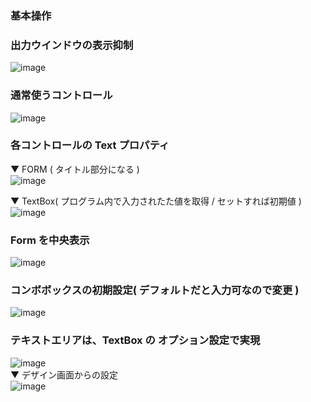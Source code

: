 ### 基本操作

### 出力ウインドウの表示抑制
![image](https://user-images.githubusercontent.com/1501327/177938063-96207ed0-9d0c-46a0-8d1f-b68775abf528.png)

### 通常使うコントロール
![image](https://user-images.githubusercontent.com/1501327/177938470-a80c7d64-8ae8-4777-8d7a-d73cde3c0fa3.png)

### 各コントロールの Text プロパティ
▼ FORM ( タイトル部分になる )\
![image](https://user-images.githubusercontent.com/1501327/177938873-dd8f78a6-c48c-40d9-ac05-80dfe012ddb1.png)

▼ TextBox( プログラム内で入力されたた値を取得 / セットすれば初期値 )\
![image](https://user-images.githubusercontent.com/1501327/177939277-386260af-6629-4bda-9c0c-3c2a5a19f905.png)

### Form を中央表示
![image](https://user-images.githubusercontent.com/1501327/177939829-1c7d0e96-cebf-467f-bdf2-fffca1fa6cdd.png)

### コンボボックスの初期設定( デフォルトだと入力可なので変更 )
![image](https://user-images.githubusercontent.com/1501327/177940145-92c7ac7c-dcc7-42af-b7f9-fb34acc57b3e.png)

### テキストエリアは、TextBox の オプション設定で実現
![image](https://user-images.githubusercontent.com/1501327/177940543-3c50aa5d-74f8-40be-a746-5efc4c3e7728.png)\
▼ デザイン画面からの設定\
![image](https://user-images.githubusercontent.com/1501327/177940747-57469539-203f-4bf3-9b34-8a1ccc0b7d8e.png)

